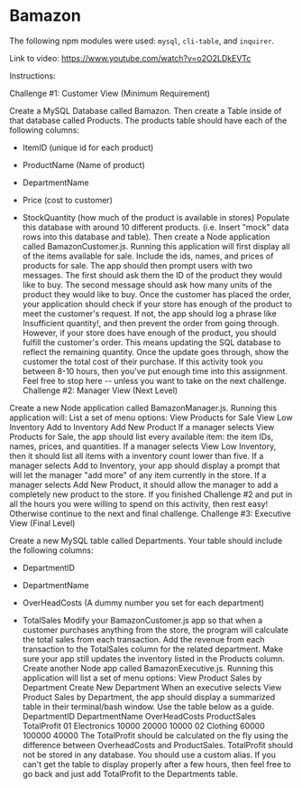 # Bamazon

The following npm modules were used: `mysql`,  `cli-table`, and `inquirer`.

Link to video: https://www.youtube.com/watch?v=o2O2LDkEVTc

Instructions: 

Challenge #1: Customer View (Minimum Requirement)

Create a MySQL Database called Bamazon.
Then create a Table inside of that database called Products.
The products table should have each of the following columns:
* ItemID (unique id for each product)

* ProductName (Name of product)

* DepartmentName 

* Price (cost to customer)

* StockQuantity (how much of the product is available in stores)
Populate this database with around 10 different products. (i.e. Insert "mock" data rows into this database and table).
Then create a Node application called BamazonCustomer.js. Running this application will first display all of the items available for sale. Include the ids, names, and prices of products for sale.
The app should then prompt users with two messages.
The first should ask them the ID of the product they would like to buy.
The second message should ask how many units of the product they would like to buy.
Once the customer has placed the order, your application should check if your store has enough of the product to meet the customer's request.
If not, the app should log a phrase like Insufficient quantity!, and then prevent the order from going through.
However, if your store does have enough of the product, you should fulfill the customer's order.
This means updating the SQL database to reflect the remaining quantity.
Once the update goes through, show the customer the total cost of their purchase.
If this activity took you between 8-10 hours, then you've put enough time into this assignment. Feel free to stop here -- unless you want to take on the next challenge.
Challenge #2: Manager View (Next Level)

Create a new Node application called BamazonManager.js. Running this application will:
List a set of menu options:
View Products for Sale
View Low Inventory
Add to Inventory
Add New Product
If a manager selects View Products for Sale, the app should list every available item: the item IDs, names, prices, and quantities.
If a manager selects View Low Inventory, then it should list all items with a inventory count lower than five.
If a manager selects Add to Inventory, your app should display a prompt that will let the manager "add more" of any item currently in the store.
If a manager selects Add New Product, it should allow the manager to add a completely new product to the store.
If you finished Challenge #2 and put in all the hours you were willing to spend on this activity, then rest easy! Otherwise continue to the next and final challenge.
Challenge #3: Executive View (Final Level)

Create a new MySQL table called Departments. Your table should include the following columns:
* DepartmentID

* DepartmentName

* OverHeadCosts (A dummy number you set for each department)

* TotalSales
Modify your BamazonCustomer.js app so that when a customer purchases anything from the store, the program will calculate the total sales from each transaction.
Add the revenue from each transaction to the TotalSales column for the related department.
Make sure your app still updates the inventory listed in the Products column.
Create another Node app called BamazonExecutive.js. Running this application will list a set of menu options:
View Product Sales by Department
Create New Department
When an executive selects View Product Sales by Department, the app should display a summarized table in their terminal/bash window. Use the table below as a guide.
DepartmentID  DepartmentName  OverHeadCosts ProductSales  TotalProfit
01  Electronics 10000 20000 10000
02  Clothing  60000 100000  40000
The TotalProfit should be calculated on the fly using the difference between OverheadCosts and ProductSales. TotalProfit should not be stored in any database. You should use a custom alias.
If you can't get the table to display properly after a few hours, then feel free to go back and just add TotalProfit to the Departments table.
